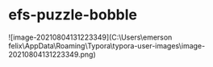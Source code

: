# efs-puzzle-bobble 



![image-20210804131223349](C:\Users\emerson felix\AppData\Roaming\Typora\typora-user-images\image-20210804131223349.png)